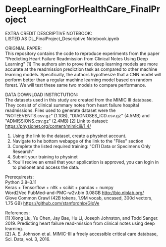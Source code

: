 # DeepLearningForHealthCare_FinalProject


EXTRA CREDIT DESCRIPTIVE NOTEBOOK: <br>
LISTED AS DL_FinalProject_Descriptive Notebook.ipynb


ORIGNIAL PAPER: <br>
This repository contains the code to reproduce experiments from the paper "Predicting Heart Failure Readmission from Clinical Notes Using Deep Learning" [1]
The authors aim to prove that deep learning models are more accurate at the readmission prediction task as compared to other machine learning models. Specifically, the authors hypothesize that a CNN model will perform better than a regular machine learning model based on random forest. We will test these same two models to compare performance.
 
 
DATA DOWNLOAD INSTRCTUTION: <br>
The datasets used in this study are created from the MIMIC III database. They consist of clinical summary notes from heart failure hospital readmissions. Files used to generate dataset were the "NOTEEVENTS.csv.gz" (1.1GB), "DIAGNOSES_ICD.csv.gz" (4.5MB) and "ADMISSIONS.csv.gz" (2.4MB) [2]
Link to dataset: https://physionet.org/content/mimiciii/1.4/
1) Using the link to the dataset, create a physinet account.
2) Navigate to he bottom webapge of the link to the "Files" section
3) Complete the listed required training: "CITI Data or Specimens Only Research"
4) Submit your training to physinet 
5) You'll recive an email that your application is approved, you can login in to phsionet and access the data. 

Prerequirests: <br>
Python 3.8–3.11 <br>
Keras + Tensorflow + nltk + scikit + pandas + numpy <br>
Word2Vec PubMed-and-PMC-w2v.bin 3.08GB http://bio.nlplab.org/ <br>
Glove Common Crawl (42B tokens, 1.9M vocab, uncased, 300d vectors, 1.75 GB) https://github.com/stanfordnlp/GloVe <br>

References: <br>
[1] Xiong Liu, Yu Chen, Jay Bae, Hu Li, Joseph Johnston, and Todd Sanger. 2019. Predicting heart failure read-mission from clinical notes using deep learning. <br>
[2] A. E. Johnson et al. MIMIC-III a freely accessible critical care database, Sci. Data, vol. 3, 2016. 
